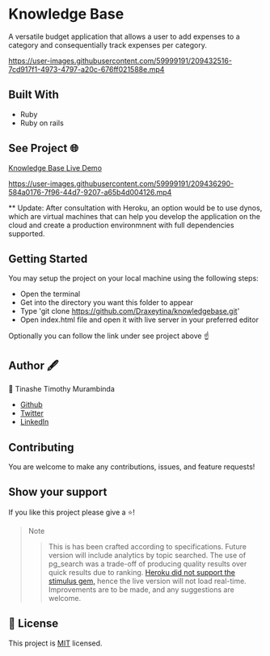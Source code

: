 # Knowledge Base
A versatile budget application that allows a user to add expenses to a category and consequentially track expenses per category.

https://user-images.githubusercontent.com/59999191/209432516-7cd917f1-4973-4797-a20c-676ff021588e.mp4

## Built With
- Ruby
- Ruby on rails

## See Project 🌐
<a href="https://boiling-reaches-21636.herokuapp.com/">Knowledge Base Live Demo</a>

https://user-images.githubusercontent.com/59999191/209436290-584a0176-7f96-44d7-9207-a65b4d004126.mp4

** Update: After consultation with Heroku, an option would be to use dynos, which are virtual machines that can help you develop the application on the cloud and create a production environmnent with full dependencies supported. 

## Getting Started
You may setup the project on your local machine using the following steps:

- Open the terminal
- Get into the directory you want this folder to appear
- Type 'git clone https://github.com/Draxeytina/knowledgebase.git'
- Open index.html file and open it with live server in your preferred editor

Optionally you can follow the link under see project above ☝️

## Author 🖋️
👤 Tinashe Timothy Murambinda
* <a href="https://github.com/Draxeytina/">Github</a>
* <a href="https://twitter.com/tinamura2">Twitter</a>
* <a href="https://www.linkedin.com/in/timothy-tinashe-murambinda/">LinkedIn</a>

## Contributing
You are welcome to make any contributions, issues, and feature requests!

## Show your support
If you like this project please give a ⭐️!

>Note
>> This is has been crafted according to specifications.
>> Future version will include analytics by topic searched.
>> The use of pg_search was a trade-off of producing quality results over quick results due to ranking. 
>> <a href="https://discuss.rubyonrails.org/t/stimulus-controller-dont-work-at-all-on-heroku-rails-7/81514">Heroku did not support the stimulus gem,</a> hence the live version will not load real-time. Improvements are to be made, and any suggestions are welcome.

## 📝 License

This project is [MIT](https://github.com/Draxeytina/knowledgebase/MIT.md) licensed.
